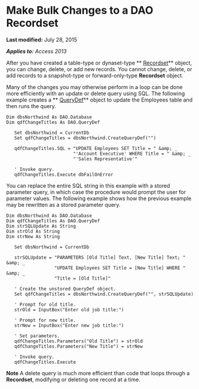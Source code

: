 
# Make Bulk Changes to a DAO Recordset

 **Last modified:** July 28, 2015

 _**Applies to:** Access 2013_

After you have created a table-type or dynaset-type  ** [Recordset](http://msdn.microsoft.com/library/9774232C-E6DA-175B-FC7F-ED2AB7908FA0%28Office.15%29.aspx)** object, you can change, delete, or add new records. You cannot change, delete, or add records to a snapshot-type or forward-only-type **Recordset** object.

Many of the changes you may otherwise perform in a loop can be done more efficiently with an update or delete query using SQL. The following example creates a  ** [QueryDef](http://msdn.microsoft.com/library/0B3D901C-345D-42A2-F5F1-FB09CC562E27%28Office.15%29.aspx)** object to update the Employees table and then runs the query.



```
Dim dbsNorthwind As DAO.Database 
Dim qdfChangeTitles As DAO.QueryDef 
 
   Set dbsNorthwind = CurrentDb 
   Set qdfChangeTitles = dbsNorthwind.CreateQueryDef("") 
 
   qdfChangeTitles.SQL = "UPDATE Employees SET Title = " &amp; _ 
                         "'Account Executive' WHERE Title = " &amp; _ 
                         "'Sales Representative'" 
 
   ' Invoke query. 
   qdfChangeTitles.Execute dbFailOnError 

```

You can replace the entire SQL string in this example with a stored parameter query, in which case the procedure would prompt the user for parameter values. The following example shows how the previous example may be rewritten as a stored parameter query.



```
Dim dbsNorthwind As DAO.Database 
Dim qdfChangeTitles As DAO.QueryDef 
Dim strSQLUpdate As String 
Dim strOld As String 
Dim strNew As String 
 
   Set dbsNorthwind = CurrentDb 
 
   strSQLUpdate = "PARAMETERS [Old Title] Text, [New Title] Text; " &amp; _ 
                  "UPDATE Employees SET Title = [New Title] WHERE " &amp; _ 
                  "Title = [Old Title]" 
 
   ' Create the unstored QueryDef object. 
   Set qdfChangeTitles = dbsNorthwind.CreateQueryDef("", strSQLUpdate) 
 
   ' Prompt for old title. 
   strOld = InputBox("Enter old job title:") 
 
   ' Prompt for new title. 
   strNew = InputBox("Enter new job title:") 
 
   ' Set parameters. 
   qdfChangeTitles.Parameters("Old Title") = strOld 
   qdfChangeTitles.Parameters("New Title") = strNew 
 
   ' Invoke query. 
   qdfChangeTitles.Execute 

```


 **Note**  A delete query is much more efficient than code that loops through a  **Recordset**, modifying or deleting one record at a time.

